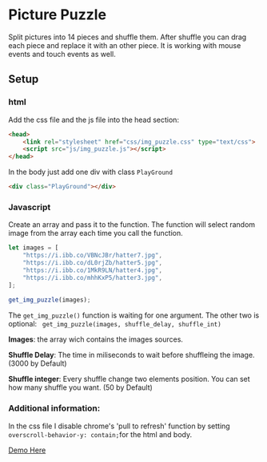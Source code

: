 # Picture Puzzle

Split pictures into 14 pieces and shuffle them.
After shuffle you can drag each piece and replace it with an other piece.
It is working with mouse events and touch events as well.

## Setup
### html
Add the css file and the js file into the head section:
```html
<head>
    <link rel="stylesheet" href="css/img_puzzle.css" type="text/css">
    <script src="js/img_puzzle.js"></script>
</head>
```
In the body just add one div with class ``` PlayGround ```
```html
<div class="PlayGround"></div>
```
### Javascript

Create an array and pass it to the function. The function will select random image from the array each time you call the function.

```javascript
let images = [
    "https://i.ibb.co/VBNcJBr/hatter7.jpg",
    "https://i.ibb.co/dL0rjZb/hatter5.jpg",
    "https://i.ibb.co/1MkR9LN/hatter4.jpg",
    "https://i.ibb.co/mhhKxP5/hatter3.jpg",
];
	
get_img_puzzle(images);
```
The ``` get_img_puzzle() ``` function is waiting for one argument. The other two is optional: ``` get_img_puzzle(images, shuffle_delay, shuffle_int)```

**Images**: the array wich contains the images sources.

**Shuffle Delay**: The time in miliseconds to wait before shuffleing the image. (3000 by Default)

**Shuffle integer**: Every shuffle change two elements position. You can set how many shuffle you want. (50 by Default)

### Additional information:
In the css file I disable chrome's 'pull to refresh' function by setting ``` overscroll-behavior-y: contain; ```for the html and body.

[Demo Here](https://codepen.io/Balint_Gacsfalvy/pen/rNxYQog)
